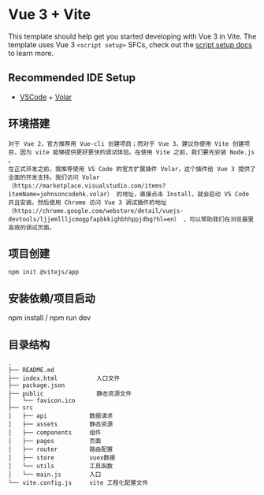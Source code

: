 # Vue 3 + Vite

This template should help get you started developing with Vue 3 in Vite. The template uses Vue 3 `<script setup>` SFCs, check out the [script setup docs](https://v3.vuejs.org/api/sfc-script-setup.html#sfc-script-setup) to learn more.

## Recommended IDE Setup

- [VSCode](https://code.visualstudio.com/) + [Volar](https://marketplace.visualstudio.com/items?itemName=johnsoncodehk.volar)

## 环境搭建
    对于 Vue 2，官方推荐用 Vue-cli 创建项目；而对于 Vue 3，建议你使用 Vite 创建项目，因为 vite 能够提供更好更快的调试体验。在使用 Vite 之前，我们要先安装 Node.js 。
    在正式开发之前，我推荐使用 VS Code 的官方扩展插件 Volar，这个插件给 Vue 3 提供了全面的开发支持。我们访问 Volar（https://marketplace.visualstudio.com/items?itemName=johnsoncodehk.volar） 的地址，直接点击 Install，就会启动 VS Code 并且安装。然后使用 Chrome 访问 Vue 3 调试插件的地址（https://chrome.google.com/webstore/detail/vuejs-devtools/ljjemllljcmogpfapbkkighbhhppjdbg?hl=en） ，可以帮助我们在浏览器里高效的调试页面。

## 项目创建

    npm init @vitejs/app

## 安装依赖/项目启动

  npm install / npm run dev

## 目录结构
```
.
├── README.md
├── index.html           入口文件
├── package.json
├── public               静态资源文件
│   └── favicon.ico
├── src
│   ├── api            数据请求
│   ├── assets         静态资源
│   ├── components     组件
│   ├── pages          页面
│   ├── router         路由配置
│   ├── store          vuex数据
│   └── utils          工具函数
│   └── main.js        入口
└── vite.config.js     vite 工程化配置文件

```

